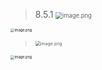 >8.5.1 <img src="https://thdlrt.oss-cn-beijing.aliyuncs.com/20240518232226.png" alt="image.png" style="zoom: 67%;" />

<img src="https://thdlrt.oss-cn-beijing.aliyuncs.com/20240518232831.png" alt="image.png" style="zoom: 40%;" />


> <img src="https://thdlrt.oss-cn-beijing.aliyuncs.com/20240518232240.png" alt="image.png" style="zoom:50%;" />

<img src="https://thdlrt.oss-cn-beijing.aliyuncs.com/20240518233239.png" alt="image.png" style="zoom:40%;" />
